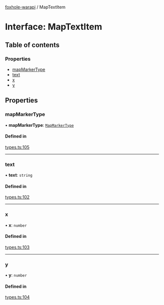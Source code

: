 [foxhole-warapi](../README.md) / MapTextItem

# Interface: MapTextItem

## Table of contents

### Properties

- [mapMarkerType](MapTextItem.md#mapmarkertype)
- [text](MapTextItem.md#text)
- [x](MapTextItem.md#x)
- [y](MapTextItem.md#y)

## Properties

### mapMarkerType

• **mapMarkerType**: [`MapMarkerType`](../README.md#mapmarkertype)

#### Defined in

[types.ts:105](https://github.com/art0rz/foxhole-warapi/blob/a29aebc/src/types.ts#L105)

___

### text

• **text**: `string`

#### Defined in

[types.ts:102](https://github.com/art0rz/foxhole-warapi/blob/a29aebc/src/types.ts#L102)

___

### x

• **x**: `number`

#### Defined in

[types.ts:103](https://github.com/art0rz/foxhole-warapi/blob/a29aebc/src/types.ts#L103)

___

### y

• **y**: `number`

#### Defined in

[types.ts:104](https://github.com/art0rz/foxhole-warapi/blob/a29aebc/src/types.ts#L104)
